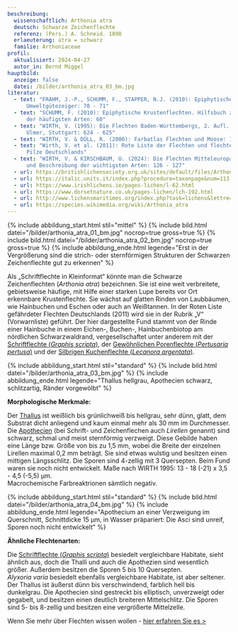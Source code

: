 ```yaml
---
beschreibung:
  wissenschaftlich: Arthonia atra
  deutsch: Schwarze Zeichenflechte
  referenz: (Pers.) A. Schneid. 1898
  erlaeuterung: atra = schwarz
  familie: Arthoniaceae
profil:
  aktualisiert: 2024-04-27
  autor_in: Bernd Miggel
hauptbild:
  anzeige: false
  datei: /bilder/arthonia_atra_03_bm.jpg
literatur:
  - text: "FRAHM, J.-P., SCHUMM, F., STAPPER, N.J. (2010): Epiphytische Flechten als
      Umweltgütezeiger: 70 - 71"
  - text: "SCHUMM, F. (2010): Epiphytische Krustenflechten. Hilfsbuch zum Bestimmen
      der häufigsten Arten: 60"
  - text: "WIRTH, V. (1995): Die Flechten Baden-Württembergs, 2. Aufl., 1006 S.;
      Ulmer, Stuttgart: 624 - 625"
  - text: "WIRTH, V. & DÜLL, R. (2000): Farbatlas Flechten und Moose: 153"
  - text: "Wirth, V. et al. (2011): Rote Liste der Flechten und flechtenbewohnende
      Pilze Deutschlands"
  - text: "WIRTH, V. & KIRSCHBAUM, U. (2024): Die Flechten Mitteleuropas. Bestimmung
      und Beschreibung der wichtigsten Arten: 126 - 127"
  - url: https://britishlichensociety.org.uk/sites/default/files/Arthonia%20atra.pdf
  - url: https://italic.units.it/index.php?procedure=taxonpage&num=113
  - url: https://www.irishlichens.ie/pages-lichen/l-62.html
  - url: https://www.dorsetnature.co.uk/pages-lichen/lch-192.html
  - url: http://www.lichensmaritimes.org/index.php?task=lichens&lettre=A&lang=en
  - url: https://species.wikimedia.org/wiki/Arthonia_atra
---
```

{% include abbildung_start.html stil="mittel" %}
{% include bild.html datei="/bilder/arthonia_atra_01_bm.jpg" nocrop=true gross=true %}
{% include bild.html datei="/bilder/arthonia_atra_02_bm.jpg" nocrop=true gross=true %}
{% include abbildung_ende.html legende="Erst in der Vergrößerung sind die strich- oder sternförmigen Strukturen der Schwarzen Zeichenflechte gut zu erkennen" %}

Als „Schriftflechte in Kleinformat“ könnte man die Schwarze Zeichenflechten (*Arthonia atra*) bezeichnen. Sie ist eine weit verbreitete, gebietsweise häufige, mit Hilfe einer starken Lupe bereits vor Ort erkennbare Krustenflechte. Sie wächst auf glatten Rinden von Laubbäumen, wie Hainbuchen und Eschen oder auch an Weißtannen. In der Roten Liste gefährdeter Flechten Deutschlands (2011) wird sie in der Rubrik „V“ (Vorwarnliste) geführt. Der hier dargestellte Fund stammt von der Rinde einer Hainbuche in einem Eichen-, Buchen-, Hainbuchenbiotop am nördlichen Schwarzwaldrand, vergesellschaftet unter anderem mit der [Schriftflechte (*Graphis scripta*)](/pilze/graphis-scripta-schriftflechte), der [Gewöhnlichen Porenflechte (*Pertusaria pertusa*)](/pilze/pertusaria-pertusa-gewöhnliche-porenflechte) und der [Silbrigen Kuchenflechte (*Lecanora argentata*)](/pilze/lecanora-argentata-silbrige-kuchenflechte).

{% include abbildung_start.html stil="standard" %}
{% include bild.html datei="/bilder/arthonia_atra_03_bm.jpg" %}
{% include abbildung_ende.html legende="Thallus hellgrau, Apothecien schwarz, schlitzartig, Ränder vorgewölbt" %}

**Morphologische Merkmale:**

Der [Thallus](Thallus "Glossar") ist weißlich bis grünlichweiß bis hellgrau, sehr dünn, glatt,  dem Substrat dicht anliegend und kaum einmal mehr als 30 mm im Durchmesser. Die [Apothecien](Apothecien "Glossar") (bei Schrift- und Zeichenflechen auch *Lirellen* genannt) sind schwarz, schmal und meist sternförmig verzweigt. Diese Gebilde haben eine Länge bzw. Größe von bis zu 1,5 mm, wobei die Breite der einzelnen Lirellen maximal 0,2 mm beträgt. Sie sind etwas wulstig und besitzen einen mittigen Längsschlitz. Die Sporen sind 4-zellig mit 3 Quersepten. Beim Fund waren sie noch nicht entwickelt. Maße nach WIRTH 1995: 13 - 18 (-21) x 3,5 - 4,5 (-5,5) µm.\
Macrochemische Farbreaktrionen sämtlich negativ.

{% include abbildung_start.html stil="standard" %}
{% include bild.html datei="/bilder/arthonia_atra_04_bm.jpg" %}
{% include abbildung_ende.html legende="Apothecium an einer Verzweigung im Querschnitt, Schnittdicke 15 µm, in Wasser präpariert: Die Asci sind unreif, Sporen noch nicht entwickelt" %}

**Ähnliche Flechtenarten:**

Die [Schriftflechte (*Graphis scripta*)](/pilze/graphis-scripta-schriftflechte) besiedelt vergleichbare Habitate, sieht ähnlich aus, doch die Thalli und auch die Apothezien sind wesentlich größer. Außerdem besitzen die Sporen 5 bis 10 Quersepten.\
*Alyxoria varia* besiedelt ebenfalls vergleichbare Habitate, ist aber seltener.  Der Thallus ist äußerst dünn bis verschwindend, farblich hell bis dunkelgrau. Die Apothecien sind gestreckt bis elliptisch, unverzweigt oder gegabelt, und besitzen einen deutlich breiteren Mittelschlitz. Die Sporen sind 5- bis 8-zellig und besitzen eine vergrößerte Mittelzelle.

Wenn Sie mehr über Flechten wissen wollen - [hier erfahren Sie es >](/verwandt/flechten)